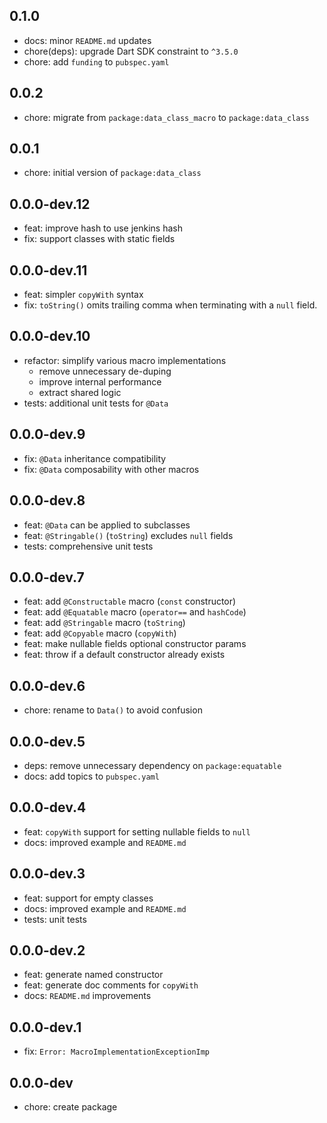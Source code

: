 ## 0.1.0

- docs: minor `README.md` updates
- chore(deps): upgrade Dart SDK constraint to `^3.5.0`
- chore: add `funding` to `pubspec.yaml`

## 0.0.2

- chore: migrate from `package:data_class_macro` to `package:data_class`

## 0.0.1

- chore: initial version of `package:data_class`

## 0.0.0-dev.12

- feat: improve hash to use jenkins hash
- fix: support classes with static fields

## 0.0.0-dev.11

- feat: simpler `copyWith` syntax
- fix: `toString()` omits trailing comma when terminating with a `null` field.

## 0.0.0-dev.10

- refactor: simplify various macro implementations
  - remove unnecessary de-duping
  - improve internal performance
  - extract shared logic
- tests: additional unit tests for `@Data`

## 0.0.0-dev.9

- fix: `@Data` inheritance compatibility
- fix: `@Data` composability with other macros

## 0.0.0-dev.8

- feat: `@Data` can be applied to subclasses
- feat: `@Stringable()` (`toString`) excludes `null` fields
- tests: comprehensive unit tests

## 0.0.0-dev.7

- feat: add `@Constructable` macro (`const` constructor)
- feat: add `@Equatable` macro (`operator==` and `hashCode`)
- feat: add `@Stringable` macro (`toString`)
- feat: add `@Copyable` macro (`copyWith`)
- feat: make nullable fields optional constructor params
- feat: throw if a default constructor already exists

## 0.0.0-dev.6

- chore: rename to `Data()` to avoid confusion

## 0.0.0-dev.5

- deps: remove unnecessary dependency on `package:equatable`
- docs: add topics to `pubspec.yaml`

## 0.0.0-dev.4

- feat: `copyWith` support for setting nullable fields to `null`
- docs: improved example and `README.md`

## 0.0.0-dev.3

- feat: support for empty classes
- docs: improved example and `README.md`
- tests: unit tests

## 0.0.0-dev.2

- feat: generate named constructor
- feat: generate doc comments for `copyWith`
- docs: `README.md` improvements

## 0.0.0-dev.1

- fix: `Error: MacroImplementationExceptionImp`

## 0.0.0-dev

- chore: create package
